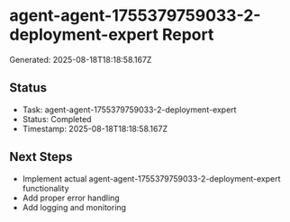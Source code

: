 # agent-agent-1755379759033-2-deployment-expert Report

Generated: 2025-08-18T18:18:58.167Z

## Status
- Task: agent-agent-1755379759033-2-deployment-expert
- Status: Completed
- Timestamp: 2025-08-18T18:18:58.167Z

## Next Steps
- Implement actual agent-agent-1755379759033-2-deployment-expert functionality
- Add proper error handling
- Add logging and monitoring
